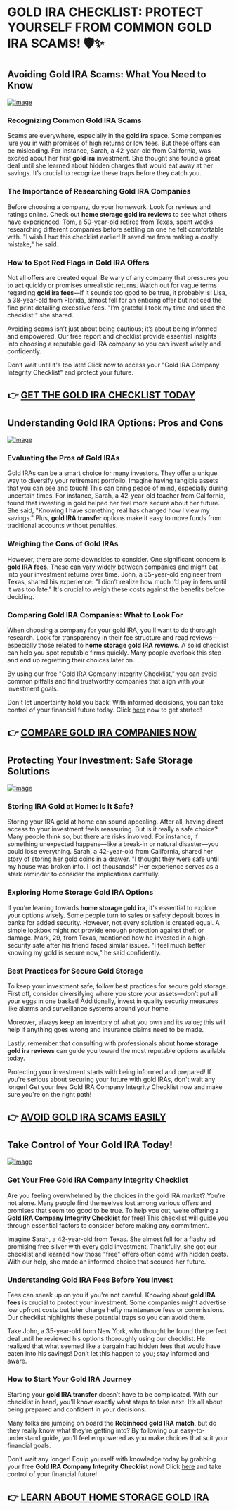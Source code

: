 # GOLD IRA CHECKLIST: PROTECT YOURSELF FROM COMMON GOLD IRA SCAMS! 🛡️✨

## Avoiding Gold IRA Scams: What You Need to Know

[![Image](https://apmaffiliates.com/creatives/V2_231107_Checklist_V1No1_BannerAd_728x90_KS.jpg)](https://gchaffi.com/RGaGgQlE)

### Recognizing Common Gold IRA Scams
Scams are everywhere, especially in the **gold ira** space. Some companies lure you in with promises of high returns or low fees. But these offers can be misleading. For instance, Sarah, a 42-year-old from California, was excited about her first **gold ira** investment. She thought she found a great deal until she learned about hidden charges that would eat away at her savings. It’s crucial to recognize these traps before they catch you.

### The Importance of Researching Gold IRA Companies
Before choosing a company, do your homework. Look for reviews and ratings online. Check out **home storage gold ira reviews** to see what others have experienced. Tom, a 50-year-old retiree from Texas, spent weeks researching different companies before settling on one he felt comfortable with. "I wish I had this checklist earlier! It saved me from making a costly mistake," he said.

### How to Spot Red Flags in Gold IRA Offers
Not all offers are created equal. Be wary of any company that pressures you to act quickly or promises unrealistic returns. Watch out for vague terms regarding **gold ira fees**—if it sounds too good to be true, it probably is! Lisa, a 38-year-old from Florida, almost fell for an enticing offer but noticed the fine print detailing excessive fees. "I’m grateful I took my time and used the checklist!" she shared.

Avoiding scams isn’t just about being cautious; it’s about being informed and empowered. Our free report and checklist provide essential insights into choosing a reputable gold IRA company so you can invest wisely and confidently.

Don’t wait until it's too late! Click now to access your "Gold IRA Company Integrity Checklist" and protect your future.



## 👉 [GET THE GOLD IRA CHECKLIST TODAY](https://gchaffi.com/RGaGgQlE)

## Understanding Gold IRA Options: Pros and Cons

[![Image](https://apmaffiliates.com/creatives/V1_231102_Checklist_V1No1_BannerAd_300x250_KS.jpg)](https://gchaffi.com/RGaGgQlE)

### Evaluating the Pros of Gold IRAs
Gold IRAs can be a smart choice for many investors. They offer a unique way to diversify your retirement portfolio. Imagine having tangible assets that you can see and touch! This can bring peace of mind, especially during uncertain times. For instance, Sarah, a 42-year-old teacher from California, found that investing in gold helped her feel more secure about her future. She said, "Knowing I have something real has changed how I view my savings." Plus, **gold IRA transfer** options make it easy to move funds from traditional accounts without penalties.

### Weighing the Cons of Gold IRAs
However, there are some downsides to consider. One significant concern is **gold IRA fees**. These can vary widely between companies and might eat into your investment returns over time. John, a 55-year-old engineer from Texas, shared his experience: "I didn’t realize how much I’d pay in fees until it was too late." It's crucial to weigh these costs against the benefits before deciding.

### Comparing Gold IRA Companies: What to Look For
When choosing a company for your gold IRA, you'll want to do thorough research. Look for transparency in their fee structure and read reviews—especially those related to **home storage gold IRA reviews**. A solid checklist can help you spot reputable firms quickly. Many people overlook this step and end up regretting their choices later on.

By using our free "Gold IRA Company Integrity Checklist," you can avoid common pitfalls and find trustworthy companies that align with your investment goals.

Don't let uncertainty hold you back! With informed decisions, you can take control of your financial future today. Click [here](https://gchaffi.com/RGaGgQlE) now to get started!



## 👉 [COMPARE GOLD IRA COMPANIES NOW](https://gchaffi.com/RGaGgQlE)

## Protecting Your Investment: Safe Storage Solutions

[![Image](https://apmaffiliates.com/creatives/V2_231107_Checklist_V2No9_BannerAd_728x90_KS.jpg)](https://gchaffi.com/RGaGgQlE)

### Storing IRA Gold at Home: Is It Safe?
Storing your IRA gold at home can sound appealing. After all, having direct access to your investment feels reassuring. But is it really a safe choice? Many people think so, but there are risks involved. For instance, if something unexpected happens—like a break-in or natural disaster—you could lose everything. Sarah, a 42-year-old from California, shared her story of storing her gold coins in a drawer. "I thought they were safe until my house was broken into. I lost thousands!" Her experience serves as a stark reminder to consider the implications carefully.

### Exploring Home Storage Gold IRA Options
If you’re leaning towards **home storage gold ira**, it's essential to explore your options wisely. Some people turn to safes or safety deposit boxes in banks for added security. However, not every solution is created equal. A simple lockbox might not provide enough protection against theft or damage. Mark, 29, from Texas, mentioned how he invested in a high-security safe after his friend faced similar issues. "I feel much better knowing my gold is secure now," he said confidently.

### Best Practices for Secure Gold Storage
To keep your investment safe, follow best practices for secure gold storage. First off, consider diversifying where you store your assets—don’t put all your eggs in one basket! Additionally, invest in quality security measures like alarms and surveillance systems around your home.

Moreover, always keep an inventory of what you own and its value; this will help if anything goes wrong and insurance claims need to be made.

Lastly, remember that consulting with professionals about **home storage gold ira reviews** can guide you toward the most reputable options available today.

Protecting your investment starts with being informed and prepared! If you're serious about securing your future with gold IRAs, don't wait any longer! Get your free Gold IRA Company Integrity Checklist now and make sure you're on the right path!



## 👉 [AVOID GOLD IRA SCAMS EASILY](https://gchaffi.com/RGaGgQlE)

## Take Control of Your Gold IRA Today!

[![Image](https://apmaffiliates.com/creatives/V1_231102_Checklist_V1No5_BannerAd_300x250_KS.jpg)](https://gchaffi.com/RGaGgQlE)

### Get Your Free Gold IRA Company Integrity Checklist
Are you feeling overwhelmed by the choices in the gold IRA market? You’re not alone. Many people find themselves lost among various offers and promises that seem too good to be true. To help you out, we’re offering a **Gold IRA Company Integrity Checklist** for free! This checklist will guide you through essential factors to consider before making any commitment.

Imagine Sarah, a 42-year-old from Texas. She almost fell for a flashy ad promising free silver with every gold investment. Thankfully, she got our checklist and learned how those "free" offers often come with hidden costs. With our help, she made an informed choice that secured her future.

### Understanding Gold IRA Fees Before You Invest
Fees can sneak up on you if you're not careful. Knowing about **gold IRA fees** is crucial to protect your investment. Some companies might advertise low upfront costs but later charge hefty maintenance fees or commissions. Our checklist highlights these potential traps so you can avoid them.

Take John, a 35-year-old from New York, who thought he found the perfect deal until he reviewed his options thoroughly using our checklist. He realized that what seemed like a bargain had hidden fees that would have eaten into his savings! Don’t let this happen to you; stay informed and aware.

### How to Start Your Gold IRA Journey
Starting your **gold IRA transfer** doesn’t have to be complicated. With our checklist in hand, you'll know exactly what steps to take next. It’s all about being prepared and confident in your decisions.

Many folks are jumping on board the **Robinhood gold IRA match**, but do they really know what they’re getting into? By following our easy-to-understand guide, you’ll feel empowered as you make choices that suit your financial goals.

Don’t wait any longer! Equip yourself with knowledge today by grabbing your free **Gold IRA Company Integrity Checklist** now! Click [here](https://gchaffi.com/RGaGgQlE) and take control of your financial future!



## 👉 [LEARN ABOUT HOME STORAGE GOLD IRA](https://gchaffi.com/RGaGgQlE)